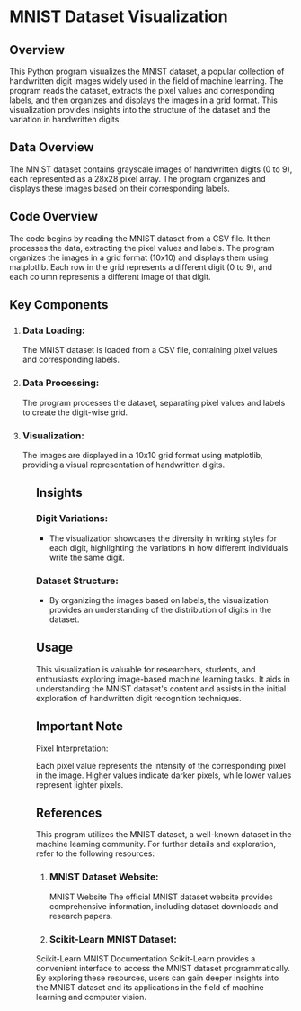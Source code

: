 <h1> MNIST Dataset Visualization </h1>

<h2> Overview </h2>
This Python program visualizes the MNIST dataset, a popular collection of handwritten digit images widely used in the field of machine learning. The program reads the dataset, extracts the pixel values and corresponding labels, and then organizes and displays the images in a grid format. This visualization provides insights into the structure of the dataset and the variation in handwritten digits.

<h2> Data Overview </h2>
The MNIST dataset contains grayscale images of handwritten digits (0 to 9), each represented as a 28x28 pixel array. The program organizes and displays these images based on their corresponding labels.

<h2> Code Overview </h2>
The code begins by reading the MNIST dataset from a CSV file. It then processes the data, extracting the pixel values and labels. The program organizes the images in a grid format (10x10) and displays them using matplotlib. Each row in the grid represents a different digit (0 to 9), and each column represents a different image of that digit.

<h2> Key Components </h2>
<ol>
<li> <h3> Data Loading:</h3> </li>

The MNIST dataset is loaded from a CSV file, containing pixel values and corresponding labels.

<li> <h3> Data Processing: </h3> </li>

The program processes the dataset, separating pixel values and labels to create the digit-wise grid.

<li> <h3> Visualization: </h3> </li>

The images are displayed in a 10x10 grid format using matplotlib, providing a visual representation of handwritten digits.
<ol>


<h2> Insights </h2>

<h3>Digit Variations: </h3> 
<ul>
<li> The visualization showcases the diversity in writing styles for each digit, highlighting the variations in how different individuals write the same digit.</li>
  
</ul>
<h3> Dataset Structure: </h3> 

<ul> 
<li> By organizing the images based on labels, the visualization provides an understanding of the distribution of digits in the dataset.</li></ul>


<h2> Usage </h2> 

This visualization is valuable for researchers, students, and enthusiasts exploring image-based machine learning tasks. It aids in understanding the MNIST dataset's content and assists in the initial exploration of handwritten digit recognition techniques.


<h2> Important Note </h2>
Pixel Interpretation:

Each pixel value represents the intensity of the corresponding pixel in the image. Higher values indicate darker pixels, while lower values represent lighter pixels.

<h2> References </h2>

This program utilizes the MNIST dataset, a well-known dataset in the machine learning community. For further details and exploration, refer to the following resources:
<ol>
<li><h3>MNIST Dataset Website: </h3></li>

MNIST Website
The official MNIST dataset website provides comprehensive information, including dataset downloads and research papers.

<li> <h3> Scikit-Learn MNIST Dataset: </h3> </li>
</ol>

Scikit-Learn MNIST Documentation
Scikit-Learn provides a convenient interface to access the MNIST dataset programmatically.
By exploring these resources, users can gain deeper insights into the MNIST dataset and its applications in the field of machine learning and computer vision.
